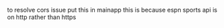 <meta http-equiv="Content-Security-Policy" content="upgrade-insecure-requests">

to resolve cors issue put this in mainapp
this is because espn sports api is on http rather than https